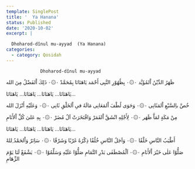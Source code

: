 ```yaml
---
template: SinglePost
title: '  Ya Hanana'
status: Published
date: '2020-10-02'
excerpt: |

  Dhoharod-dînul mu-ayyad  (Ya Hanana)
categories:
  - category: Qosidah
---
```

                 Dhoharod-dînul mu-ayyad


ظَهَرُ الدِّيْنُ اْلمُؤَيَّد ۰۞۰ بِظُهُوْرِ النَّبِی أَحْمَد
يَاهَنَانَا بِمُحَمَّدْ ۰۞۰ ذَلِكَ اْلفَضْلُ مِنَ الله

يَاهَنَانَا… يَاهَنَانَا… يَاهَنَانَا… يَاهَنَانَا…

خُصَّ باِلسَّبْعِ اْلمَثَانِی ۰۞۰ وَحَوَی لُطْفَ اْلمَعَانِی
مَالَهُ فیِ اْلخَلْقِ ثَانِی ۰۞۰ وَعَلَيْهِ أَنْزَلَ الله

مِنْ مَکَةٍ لمَاَّ ظَهَر ۰۞۰ لِأَجْلِهِ انْشَقَّ اْلقَمَرْ
وَافْتَخَرَتْ اَلُ مُضَرْ ۰۞۰ بِهِ عَلیٰ کُلِّ اْلأَنَامِ

يَاهَنَانَا… يَاهَنَانَا… يَاهَنَانَا… يَاهَنَانَا…

أَطْيَبُ النَّاسِ خَلْقًا ۰۞۰ وَاَجَلُ النَّاسِ خُلُقًا
ذِکْرُهُ غَرْبًا وَشَرْقًا ۰۞۰ سَاِئرٌ وَاْلحَمْدُ ِللهْ

صَلُّوْا عَلٰی خَيْرَ اْلأَنَامِ ۰۞۰ اَلْمُصْطَفٰی بَدْرِ التَّمَامِ
صَلُّوْا عَلَيْهِ وَسَلِّمُوْا ۰۞۰ يَشْفَعْ لَنَا يَوْمَ الزِّهَامِ
